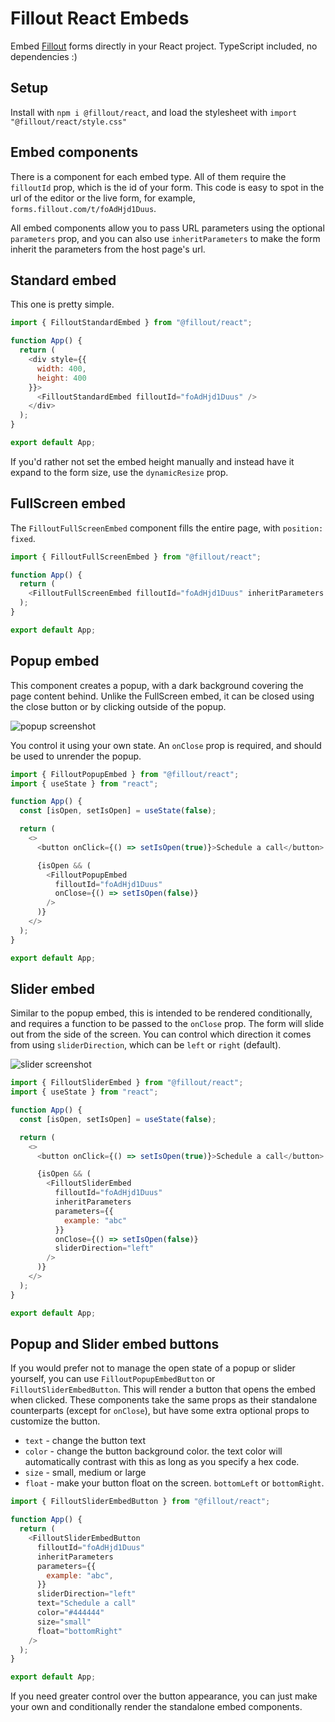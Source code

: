 # Fillout React Embeds
Embed [Fillout](https://fillout.com) forms directly in your React project. TypeScript included, no dependencies :)

## Setup
Install with `npm i @fillout/react`, and load the stylesheet with `import "@fillout/react/style.css"`

## Embed components
There is a component for each embed type. All of them require the `filloutId` prop, which is the id of your form. This code is easy to spot in the url of the editor or the live form, for example, `forms.fillout.com/t/foAdHjd1Duus`.

All embed components allow you to pass URL parameters using the optional `parameters` prop, and you can also use `inheritParameters` to make the form inherit the parameters from the host page's url.

## Standard embed
This one is pretty simple.

```js
import { FilloutStandardEmbed } from "@fillout/react";

function App() {
  return (
    <div style={{
      width: 400,
      height: 400
    }}>
      <FilloutStandardEmbed filloutId="foAdHjd1Duus" />
    </div>
  );
}

export default App;
```

If you'd rather not set the embed height manually and instead have it expand to the form size, use the `dynamicResize` prop.

## FullScreen embed
The `FilloutFullScreenEmbed` component fills the entire page, with `position: fixed`.

```js
import { FilloutFullScreenEmbed } from "@fillout/react";

function App() {
  return (
    <FilloutFullScreenEmbed filloutId="foAdHjd1Duus" inheritParameters />
  );
}

export default App;
```


## Popup embed
This component creates a popup, with a dark background covering the page content behind. Unlike the FullScreen embed, it can be closed using the close button or by clicking outside of the popup.

![popup screenshot](https://prod-fillout-oregon-s3.s3.us-west-2.amazonaws.com/orgid-9948/flowpublicid-foAdHjd1Duus/0d232c8c-d352-44de-91ab-ee829ab70418-fko1grlyaYLFEpwi1s8ixBBZeQ3ou2d4vLiQVfriYxIctfeRRYTqzyQzuZZ57YEOp4oxRoIoF4dK33X6bV7Re6mLKDLCSVvFz3z/popup.png)

You control it using your own state. An `onClose` prop is required, and should be used to unrender the popup.

```js
import { FilloutPopupEmbed } from "@fillout/react";
import { useState } from "react";

function App() {
  const [isOpen, setIsOpen] = useState(false);

  return (
    <>
      <button onClick={() => setIsOpen(true)}>Schedule a call</button>

      {isOpen && (
        <FilloutPopupEmbed
          filloutId="foAdHjd1Duus"
          onClose={() => setIsOpen(false)}
        />
      )}
    </>
  );
}

export default App;
```

## Slider embed
Similar to the popup embed, this is intended to be rendered conditionally, and requires a function to be passed to the `onClose` prop. The form will slide out from the side of the screen. You can control which direction it comes from using `sliderDirection`, which can be `left` or `right` (default).

![slider screenshot](https://prod-fillout-oregon-s3.s3.us-west-2.amazonaws.com/orgid-9948/flowpublicid-foAdHjd1Duus/d3cf14e2-a6a1-4ca1-8670-7763e7a20ae0-SkWcSu1ZFm0ecjxVQxdb3kEgtDW5s5SE9LreXH2DT7AAqhO3QkLO5b0Ls61ouUPz7l1iog9KR4Diuwfrwv21YHDks84IxWuRDPN/slider.png)

```js
import { FilloutSliderEmbed } from "@fillout/react";
import { useState } from "react";

function App() {
  const [isOpen, setIsOpen] = useState(false);

  return (
    <>
      <button onClick={() => setIsOpen(true)}>Schedule a call</button>

      {isOpen && (
        <FilloutSliderEmbed
          filloutId="foAdHjd1Duus"
          inheritParameters
          parameters={{
            example: "abc"
          }}
          onClose={() => setIsOpen(false)}
          sliderDirection="left"
        />
      )}
    </>
  );
}

export default App;
```

## Popup and Slider embed buttons
If you would prefer not to manage the open state of a popup or slider yourself, you can use `FilloutPopupEmbedButton` or `FilloutSliderEmbedButton`. This will render a button that opens the embed when clicked. These components take the same props as their standalone counterparts (except for `onClose`), but have some extra optional props to customize the button.
- `text` - change the button text
- `color` - change the button background color. the text color will automatically contrast with this as long as you specify a hex code.
- `size` - small, medium or large
- `float` - make your button float on the screen. `bottomLeft` or `bottomRight`.

```js
import { FilloutSliderEmbedButton } from "@fillout/react";

function App() {
  return (
    <FilloutSliderEmbedButton
      filloutId="foAdHjd1Duus"
      inheritParameters
      parameters={{
        example: "abc",
      }}
      sliderDirection="left"
      text="Schedule a call"
      color="#444444"
      size="small"
      float="bottomRight"
    />
  );
}

export default App;
```

If you need greater control over the button appearance, you can just make your own and conditionally render the standalone embed components.
